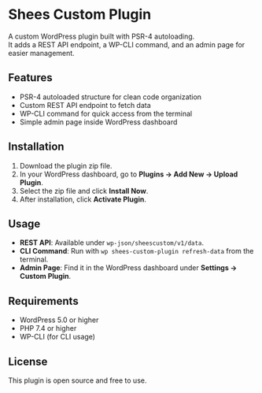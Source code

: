 # Shees Custom Plugin

A custom WordPress plugin built with PSR-4 autoloading.  
It adds a REST API endpoint, a WP-CLI command, and an admin page for easier management.

## Features
- PSR-4 autoloaded structure for clean code organization
- Custom REST API endpoint to fetch data
- WP-CLI command for quick access from the terminal
- Simple admin page inside WordPress dashboard

## Installation
1. Download the plugin zip file.
2. In your WordPress dashboard, go to **Plugins → Add New → Upload Plugin**.
3. Select the zip file and click **Install Now**.
4. After installation, click **Activate Plugin**.

## Usage
- **REST API**: Available under `wp-json/sheescustom/v1/data`.  
- **CLI Command**: Run with `wp shees-custom-plugin refresh-data` from the terminal.  
- **Admin Page**: Find it in the WordPress dashboard under **Settings → Custom Plugin**.

## Requirements
- WordPress 5.0 or higher
- PHP 7.4 or higher
- WP-CLI (for CLI usage)

## License
This plugin is open source and free to use.
